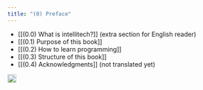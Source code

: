 ```yaml
---
title: "(0) Preface"
---
```


- [[(0.0) What is intellitech?]] (extra section for English reader)
- [[(0.1) Purpose of this book]]
- [[(0.2) How to learn programming]]
- [[(0.3) Structure of this book]]
- [[(0.4) Acknowledgments]] (not translated yet)

<img src='https://scrapbox.io/api/pages/nishio-en/en/icon' alt='en.icon' height="19.5"/>